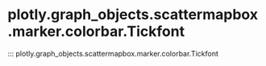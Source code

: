 # plotly.graph_objects.scattermapbox.marker.colorbar.Tickfont

::: plotly.graph_objects.scattermapbox.marker.colorbar.Tickfont
